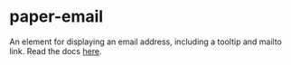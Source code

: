# paper-email
An element for displaying an email address, including a tooltip and mailto link. Read the docs [here](http://wincinderith.github.io/paper-email).
